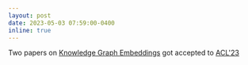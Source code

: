 ```yaml
---
layout: post
date: 2023-05-03 07:59:00-0400
inline: true
---
```


Two papers on [Knowledge Graph Embeddings]() got accepted to [ACL'23](https://2023.aclweb.org/)